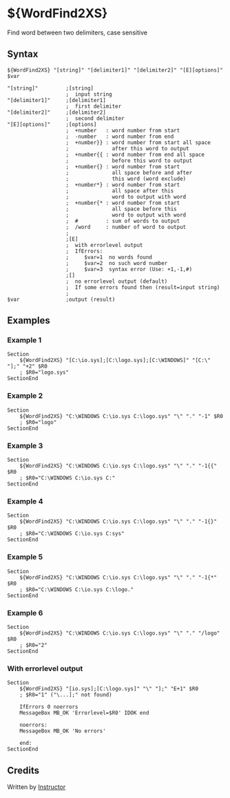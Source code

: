 # ${WordFind2XS}

Find word between two delimiters, case sensitive

## Syntax

    ${WordFind2XS} "[string]" "[delimiter1]" "[delimiter2]" "[E][options]" $var

    "[string]"         ;[string]
                       ;  input string
    "[delimiter1]"     ;[delimiter1]
                       ;  first delimiter
    "[delimiter2]"     ;[delimiter2]
                       ;  second delimiter
    "[E][options]"     ;[options]
                       ;  +number   : word number from start
                       ;  -number   : word number from end
                       ;  +number}} : word number from start all space
                       ;              after this word to output
                       ;  +number{{ : word number from end all space
                       ;              before this word to output
                       ;  +number{} : word number from start
                       ;              all space before and after
                       ;              this word (word exclude)
                       ;  +number*} : word number from start
                       ;              all space after this
                       ;              word to output with word
                       ;  +number{* : word number from start
                       ;              all space before this
                       ;              word to output with word
                       ;  #         : sum of words to output
                       ;  /word     : number of word to output
                       ;
                       ;[E]
                       ;  with errorlevel output
                       ;  IfErrors:
                       ;     $var=1  no words found
                       ;     $var=2  no such word number
                       ;     $var=3  syntax error (Use: +1,-1,#)
                       ;[]
                       ;  no errorlevel output (default)
                       ;  If some errors found then (result=input string)
                       ;
    $var               ;output (result)

## Examples

### Example 1

    Section
        ${WordFind2XS} "[C:\io.sys];[C:\logo.sys];[C:\WINDOWS]" "[C:\" "];" "+2" $R0
        ; $R0="logo.sys"
    SectionEnd

### Example 2

    Section
        ${WordFind2XS} "C:\WINDOWS C:\io.sys C:\logo.sys" "\" "." "-1" $R0
        ; $R0="logo"
    SectionEnd

### Example 3

    Section
        ${WordFind2XS} "C:\WINDOWS C:\io.sys C:\logo.sys" "\" "." "-1{{" $R0
        ; $R0="C:\WINDOWS C:\io.sys C:"
    SectionEnd

### Example 4

    Section
        ${WordFind2XS} "C:\WINDOWS C:\io.sys C:\logo.sys" "\" "." "-1{}" $R0
        ; $R0="C:\WINDOWS C:\io.sys C:sys"
    SectionEnd

### Example 5

    Section
        ${WordFind2XS} "C:\WINDOWS C:\io.sys C:\logo.sys" "\" "." "-1{*" $R0
        ; $R0="C:\WINDOWS C:\io.sys C:\logo."
    SectionEnd

### Example 6

    Section
        ${WordFind2XS} "C:\WINDOWS C:\io.sys C:\logo.sys" "\" "." "/logo" $R0
        ; $R0="2"
    SectionEnd

### With errorlevel output

    Section
        ${WordFind2XS} "[io.sys];[C:\logo.sys]" "\" "];" "E+1" $R0
        ; $R0="1" ("\...];" not found)

        IfErrors 0 noerrors
        MessageBox MB_OK 'Errorlevel=$R0' IDOK end

        noerrors:
        MessageBox MB_OK 'No errors'

        end:
    SectionEnd

## Credits

Written by [Instructor][1]

[1]: http://nsis.sourceforge.net/User:Instructor
